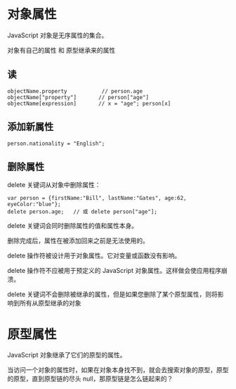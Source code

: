 
# 对象属性

JavaScript 对象是无序属性的集合。

对象有自己的属性 和 原型继承来的属性


## 读
```
objectName.property           // person.age
objectName["property"]       // person["age"]
objectName[expression]       // x = "age"; person[x]
```


## 添加新属性
```
person.nationality = "English";
```


## 删除属性
delete 关键词从对象中删除属性：

```
var person = {firstName:"Bill", lastName:"Gates", age:62, eyeColor:"blue"};
delete person.age;   // 或 delete person["age"];
```

delete 关键词会同时删除属性的值和属性本身。

删除完成后，属性在被添加回来之前是无法使用的。

delete 操作符被设计用于对象属性。它对变量或函数没有影响。

delete 操作符不应被用于预定义的 JavaScript 对象属性。这样做会使应用程序崩溃。

delete 关键词不会删除被继承的属性，但是如果您删除了某个原型属性，则将影响到所有从原型继承的对象



# 原型属性

JavaScript 对象继承了它们的原型的属性。

当访问一个对象的属性时，如果在对象本身找不到，就会去搜索对象的原型，原型的原型，直到原型链的尽头 null，那原型链是怎么链起来的？



